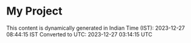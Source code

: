 # My Project

This content is dynamically generated in Indian Time (IST): 2023-12-27 08:44:15 IST
Converted to UTC: 2023-12-27 03:14:15 UTC
